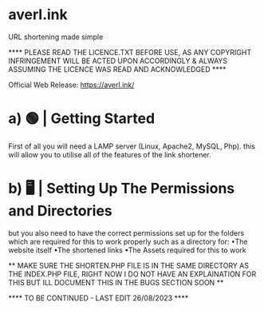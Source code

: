 # averl.ink
URL shortening made simple

**** PLEASE READ THE LICENCE.TXT BEFORE USE, AS ANY COPYRIGHT INFRINGEMENT WILL BE ACTED UPON ACCORDINGLY & ALWAYS ASSUMING THE LICENCE WAS READ AND ACKNOWLEDGED ****


Official Web Release:  https://averl.ink/



# a) 🟢 | Getting Started

First of all you will need a LAMP server (Linux, Apache2, MySQL, Php).
this will allow you to utilise all of the features of the link shortener.


# b) 🖥️ | Setting Up The Permissions and Directories

but you also need to have the correct permissions set up for the folders
which are required for this to work properly such as a directory
for:
•The website itself
•The shortened links
•The Assets required for this to work

** MAKE SURE THE SHORTEN.PHP FILE IS IN THE SAME DIRECTORY AS THE INDEX.PHP FILE, RIGHT NOW 
I DO NOT HAVE AN EXPLAINATION FOR THIS BUT ILL DOCUMENT THIS IN THE BUGS SECTION SOON **

****  TO BE CONTINUED - LAST EDIT 26/08/2023  ****
